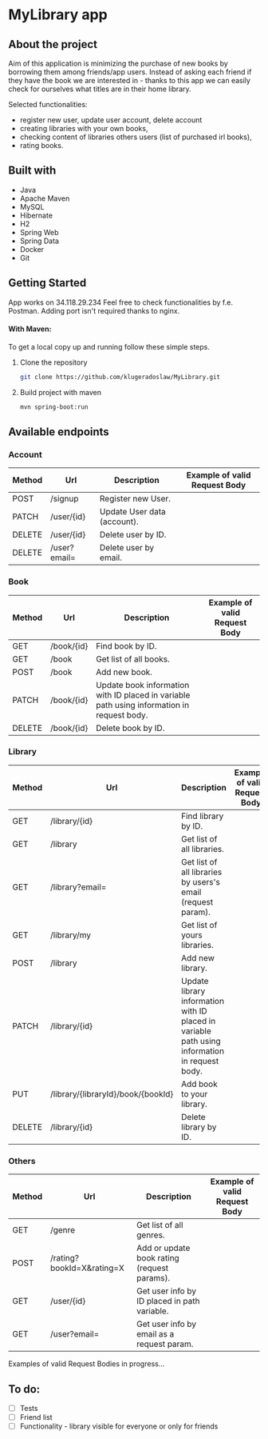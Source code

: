 # MyLibrary app

## About the project

Aim of this application is minimizing the purchase of new books by borrowing them among friends/app users.
Instead of asking each friend if they have the book we are interested in - thanks to this app we can easily check for ourselves what titles are in their home library.

Selected functionalities:
* register new user, update user account, delete account
* creating libraries with your own books, 
* checking content of libraries  others users (list of purchased irl books),
* rating books.

## Built with
* Java
* Apache Maven
* MySQL
* Hibernate
* H2
* Spring Web
* Spring Data
* Docker
* Git

## Getting Started
App works on 34.118.29.234
Feel free to check functionalities by f.e. Postman. Adding port isn't required thanks to nginx.

#### With Maven:
To get a local copy up and running follow these simple steps.

1. Clone the repository
   ```sh
   git clone https://github.com/klugeradoslaw/MyLibrary.git
   ```
2. Build project with maven
   ```sh
   mvn spring-boot:run
   ```

## Available endpoints

### Account
| Method | Url            | Description                                                           | Example of valid Request Body     |
|--------|----------------|-----------------------------------------------------------------------|-----------------------------------|
| POST   | /signup        | Register new User.                                                                           |            |
| PATCH  | /user/{id}     | Update User data (account).                                                                  |            |
| DELETE | /user/{id}     | Delete user by ID.                                                                           |            |
| DELETE | /user?email=   | Delete user by email.                                                                        |            | 

### Book
| Method | Url            | Description                                                           | Example of valid Request Body     |
|--------|----------------|-----------------------------------------------------------------------|-----------------------------------|
| GET    | /book/{id}     | Find book by ID.                                                                             |            |
| GET    | /book          | Get list of all books.                                                                       |            |
| POST   | /book          | Add new book.                                                                                |            |
| PATCH  | /book/{id}     | Update book information with ID placed in variable path using information in request body.   |            | 
| DELETE | /book/{id}     | Delete book by ID.                                                                           |            | 

### Library
| Method | Url            | Description                                                           | Example of valid Request Body     |
|--------|----------------|-----------------------------------------------------------------------|-----------------------------------|
| GET    | /library/{id}  | Find library by ID.                                                                          |            |
| GET    | /library       | Get list of all libraries.                                                                   |            |
| GET    | /library?email=| Get list of all libraries by users's email (request param).                                  |            |
| GET    | /library/my    | Get list of yours libraries.                                                                 |            |
| POST   | /library       | Add new library.                                                                             |            |
| PATCH  | /library/{id}  | Update library information with ID placed in variable path using information in request body.|            | 
| PUT    | /library/{libraryId}/book/{bookId}| Add book to your library.                                                 |            |
| DELETE | /library/{id}  | Delete library by ID.                                                                        |            |  

### Others
| Method | Url            | Description                                                           | Example of valid Request Body     |
|--------|----------------|-----------------------------------------------------------------------|-----------------------------------|
| GET    | /genre         | Get list of all genres.                                                                      |            |
| POST   | /rating?bookId=X&rating=X| Add or update book rating (request params).                                        |            |
| GET    | /user/{id}     | Get user info by ID placed in path variable.                                                 |            |
| GET    | /user?email=   | Get user info by email as a request param.                                                   |            |

Examples of valid Request Bodies in progress...

## To do:

- [ ] Tests
- [ ] Friend list
- [ ] Functionality - library visible for everyone or only for friends
